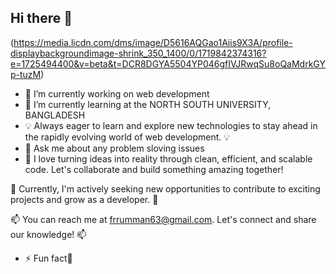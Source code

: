 ## Hi there 👋

(https://media.licdn.com/dms/image/D5616AQGao1Aiis9X3A/profile-displaybackgroundimage-shrink_350_1400/0/1719842374316?e=1725494400&v=beta&t=DCR8DGYA5504YP046gfIVJRwqSu8oQaMdrkGYp-tuzM)

- 🔭 I’m currently working on web development 
- 🌱 I’m currently learning at the NORTH SOUTH UNIVERSITY, BANGLADESH
- 💡 Always eager to learn and explore new technologies to stay ahead in the rapidly evolving world of web development. 💡
- 💬 Ask me about any problem sloving issues
- 🚀 I love turning ideas into reality through clean, efficient, and scalable code. Let's collaborate and build something amazing together!

🌱 Currently, I'm actively seeking new opportunities to contribute to exciting projects and grow as a developer. 🌱

📫 You can reach me at frrumman63@gmail.com. Let's connect and share our knowledge! 📫
- ⚡ Fun fact🔲

